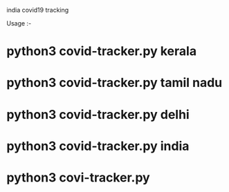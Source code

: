 india covid19 tracking 


Usage :-


# python3 covid-tracker.py kerala
# python3 covid-tracker.py tamil nadu
# python3 covid-tracker.py delhi
# python3 covid-tracker.py india



# python3 covi-tracker.py

